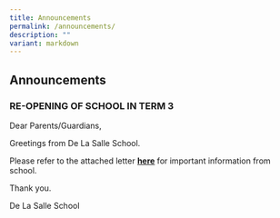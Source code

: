 ```yaml
---
title: Announcements
permalink: /announcements/
description: ""
variant: markdown
---
```

## Announcements


### RE-OPENING OF SCHOOL IN TERM 3  

Dear Parents/Guardians,
  
Greetings from De La Salle School. 

Please refer to the attached letter [**here**](/files/2025/27_Jun_2025_PN.pdf) for important information from school.&nbsp;

Thank you.
  
De La Salle School